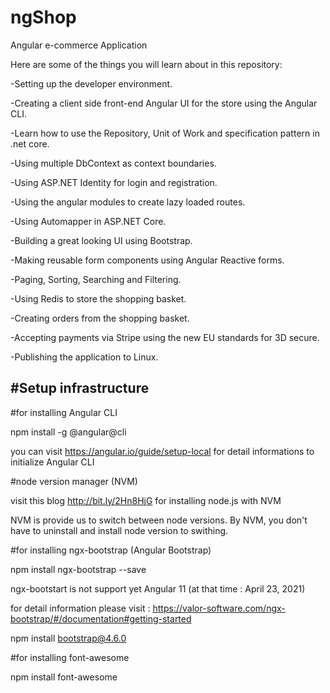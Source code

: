 # ngShop
Angular e-commerce Application 

Here are some of the things you will learn about in this repository:

-Setting up the developer environment.

-Creating a client side front-end Angular UI for the store using the Angular CLI.

-Learn how to use the Repository, Unit of Work and specification pattern in .net core.

-Using multiple DbContext as context boundaries.

-Using ASP.NET Identity for login and registration.

-Using the angular modules to create lazy loaded routes.

-Using Automapper in ASP.NET Core.

-Building a great looking UI using Bootstrap.

-Making reusable form components using Angular Reactive forms.

-Paging, Sorting, Searching and Filtering.

-Using Redis to store the shopping basket.

-Creating orders from the shopping basket.

-Accepting payments via Stripe using the new EU standards for 3D secure.

-Publishing the application to Linux.

#Setup infrastructure 
----------------------

#for installing Angular CLI

npm install -g @angular@cli

you can visit https://angular.io/guide/setup-local for detail informations to initialize Angular CLI

#node version manager (NVM)

visit this blog http://bit.ly/2Hn8HjG for installing node.js with NVM

NVM is provide us to switch between node versions. By NVM, you don't have to uninstall and install node version to swithing.


#for installing ngx-bootstrap (Angular Bootstrap)

npm install ngx-bootstrap --save

ngx-bootstart is not support yet Angular 11 (at that time : April 23, 2021)

for detail information please visit : https://valor-software.com/ngx-bootstrap/#/documentation#getting-started

npm install bootstrap@4.6.0

#for installing font-awesome

npm install font-awesome





